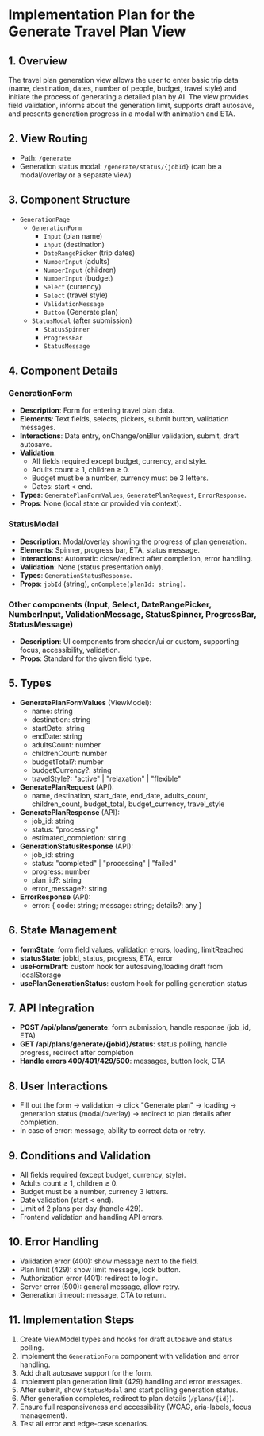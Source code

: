 # Implementation Plan for the Generate Travel Plan View

## 1. Overview

The travel plan generation view allows the user to enter basic trip data (name, destination, dates, number of people, budget, travel style) and initiate the process of generating a detailed plan by AI. The view provides field validation, informs about the generation limit, supports draft autosave, and presents generation progress in a modal with animation and ETA.

## 2. View Routing

- Path: `/generate`
- Generation status modal: `/generate/status/{jobId}` (can be a modal/overlay or a separate view)

## 3. Component Structure

- `GenerationPage`
  - `GenerationForm`
    - `Input` (plan name)
    - `Input` (destination)
    - `DateRangePicker` (trip dates)
    - `NumberInput` (adults)
    - `NumberInput` (children)
    - `NumberInput` (budget)
    - `Select` (currency)
    - `Select` (travel style)
    - `ValidationMessage`
    - `Button` (Generate plan)
  - `StatusModal` (after submission)
    - `StatusSpinner`
    - `ProgressBar`
    - `StatusMessage`

## 4. Component Details

### GenerationForm

- **Description**: Form for entering travel plan data.
- **Elements**: Text fields, selects, pickers, submit button, validation messages.
- **Interactions**: Data entry, onChange/onBlur validation, submit, draft autosave.
- **Validation**:
  - All fields required except budget, currency, and style.
  - Adults count ≥ 1, children ≥ 0.
  - Budget must be a number, currency must be 3 letters.
  - Dates: start < end.
- **Types**: `GeneratePlanFormValues`, `GeneratePlanRequest`, `ErrorResponse`.
- **Props**: None (local state or provided via context).

### StatusModal

- **Description**: Modal/overlay showing the progress of plan generation.
- **Elements**: Spinner, progress bar, ETA, status message.
- **Interactions**: Automatic close/redirect after completion, error handling.
- **Validation**: None (status presentation only).
- **Types**: `GenerationStatusResponse`.
- **Props**: `jobId` (string), `onComplete(planId: string)`.

### Other components (Input, Select, DateRangePicker, NumberInput, ValidationMessage, StatusSpinner, ProgressBar, StatusMessage)

- **Description**: UI components from shadcn/ui or custom, supporting focus, accessibility, validation.
- **Props**: Standard for the given field type.

## 5. Types

- **GeneratePlanFormValues** (ViewModel):
  - name: string
  - destination: string
  - startDate: string
  - endDate: string
  - adultsCount: number
  - childrenCount: number
  - budgetTotal?: number
  - budgetCurrency?: string
  - travelStyle?: "active" | "relaxation" | "flexible"
- **GeneratePlanRequest** (API):
  - name, destination, start_date, end_date, adults_count, children_count, budget_total, budget_currency, travel_style
- **GeneratePlanResponse** (API):
  - job_id: string
  - status: "processing"
  - estimated_completion: string
- **GenerationStatusResponse** (API):
  - job_id: string
  - status: "completed" | "processing" | "failed"
  - progress: number
  - plan_id?: string
  - error_message?: string
- **ErrorResponse** (API):
  - error: { code: string; message: string; details?: any }

## 6. State Management

- **formState**: form field values, validation errors, loading, limitReached
- **statusState**: jobId, status, progress, ETA, error
- **useFormDraft**: custom hook for autosaving/loading draft from localStorage
- **usePlanGenerationStatus**: custom hook for polling generation status

## 7. API Integration

- **POST /api/plans/generate**: form submission, handle response (job_id, ETA)
- **GET /api/plans/generate/{jobId}/status**: status polling, handle progress, redirect after completion
- **Handle errors 400/401/429/500**: messages, button lock, CTA

## 8. User Interactions

- Fill out the form → validation → click "Generate plan" → loading → generation status (modal/overlay) → redirect to plan details after completion.
- In case of error: message, ability to correct data or retry.

## 9. Conditions and Validation

- All fields required (except budget, currency, style).
- Adults count ≥ 1, children ≥ 0.
- Budget must be a number, currency 3 letters.
- Date validation (start < end).
- Limit of 2 plans per day (handle 429).
- Frontend validation and handling API errors.

## 10. Error Handling

- Validation error (400): show message next to the field.
- Plan limit (429): show limit message, lock button.
- Authorization error (401): redirect to login.
- Server error (500): general message, allow retry.
- Generation timeout: message, CTA to return.

## 11. Implementation Steps

1. Create ViewModel types and hooks for draft autosave and status polling.
2. Implement the `GenerationForm` component with validation and error handling.
3. Add draft autosave support for the form.
4. Implement plan generation limit (429) handling and error messages.
5. After submit, show `StatusModal` and start polling generation status.
6. After generation completes, redirect to plan details (`/plans/{id}`).
7. Ensure full responsiveness and accessibility (WCAG, aria-labels, focus management).
8. Test all error and edge-case scenarios.
